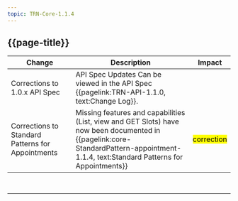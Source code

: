 ```yaml
---
topic: TRN-Core-1.1.4
---
```


<div class="bars-blg-expander">
<div class="bars-blg-expander-entry" id="v1.1.4">

## {{page-title}}

| Change                                   | Description                            | Impact                          | 
|------------------------------------------|----------------------------------------|---------------------------------|
| Corrections to 1.0.x API Spec         | API Spec Updates Can be viewed in the API Spec {{pagelink:TRN-API-1.1.0, text:Change Log}}. | 
| Corrections to Standard Patterns for Appointments | Missing features and capabilities (List, view and GET Slots) have now been documented in  {{pagelink:core-StandardPattern-appointment-1.1.4, text:Standard Patterns for Appointments}} | <mark style="background-color: Yellow">correction</mark> |


</div>
</div>
<br>
<hr>